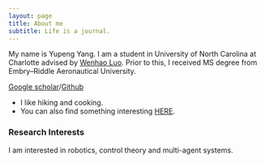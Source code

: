```yaml
---
layout: page
title: About me
subtitle: Life is a journal.
---
```


My name is Yupeng Yang. I am a student in University of North Carolina at Charlotte advised by [Wenhao Luo](https://webpages.charlotte.edu/wluo4/). Prior to this, I received MS degree from Embry–Riddle Aeronautical University.

[Google scholar](https://scholar.google.com/citations?user=cbBkYRgAAAAJ&hl=en)/[Github](https://github.com/yupengyanguncc)
 
- I like hiking and cooking.
- You can also find something interesting [HERE](https://yupeng.blog/). 



### Research Interests

I am interested in robotics, control theory and multi-agent systems. 
